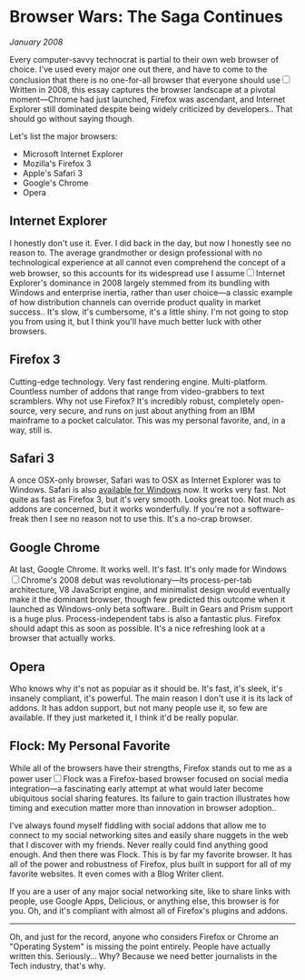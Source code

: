 # Browser Wars: The Saga Continues
*January 2008*

Every computer-savvy technocrat is partial to their own web browser of choice. I've used every major one out there, and have to come to the conclusion that there is no one-for-all browser that everyone should use<label for="sn-browser-wars" class="margin-toggle sidenote-number"></label><input type="checkbox" id="sn-browser-wars" class="margin-toggle"/><span class="sidenote">Written in 2008, this essay captures the browser landscape at a pivotal moment—Chrome had just launched, Firefox was ascendant, and Internet Explorer still dominated despite being widely criticized by developers.</span>. That should go without saying though.

Let's list the major browsers:

* Microsoft Internet Explorer
* Mozilla's Firefox 3
* Apple's Safari 3
* Google's Chrome
* Opera

## Internet Explorer

I honestly don't use it. Ever. I did back in the day, but now I honestly see no reason to. The average grandmother or design professional with no technological experience at all cannot even comprehend the concept of a web browser, so this accounts for its widespread use I assume<label for="sn-ie-dominance" class="margin-toggle sidenote-number"></label><input type="checkbox" id="sn-ie-dominance" class="margin-toggle"/><span class="sidenote">Internet Explorer's dominance in 2008 largely stemmed from its bundling with Windows and enterprise inertia, rather than user choice—a classic example of how distribution channels can override product quality in market success.</span>. It's slow, it's cumbersome, it's a little shiny. I'm not going to stop you from using it, but I think you'll have much better luck with other browsers.

## Firefox 3

Cutting-edge technology. Very fast rendering engine. Multi-platform. Countless number of addons that range from video-grabbers to text scramblers. Why not use Firefox? It's incredibly robust, completely open-source, very secure, and runs on just about anything from an IBM mainframe to a pocket calculator. This was my personal favorite, and, in a way, still is.

## Safari 3

A once OSX-only browser, Safari was to OSX as Internet Explorer was to Windows. Safari is also [available for Windows](http://www.apple.com/safari/download/) now. It works very fast. Not quite as fast as Firefox 3, but it's very smooth. Looks great too. Not much as addons are concerned, but it works wonderfully. If you're not a software-freak then I see no reason not to use this. It's a no-crap browser.

## Google Chrome

At last, Google Chrome. It works well. It's fast. It's only made for Windows<label for="sn-chrome-early" class="margin-toggle sidenote-number"></label><input type="checkbox" id="sn-chrome-early" class="margin-toggle"/><span class="sidenote">Chrome's 2008 debut was revolutionary—its process-per-tab architecture, V8 JavaScript engine, and minimalist design would eventually make it the dominant browser, though few predicted this outcome when it launched as Windows-only beta software.</span>. Built in Gears and Prism support is a huge plus. Process-independent tabs is also a fantastic plus. Firefox should adapt this as soon as possible. It's a nice refreshing look at a browser that actually works.

## Opera

Who knows why it's not as popular as it should be. It's fast, it's sleek, it's insanely compliant, it's powerful. The main reason I don't use it is its lack of addons. It has addon support, but not many people use it, so few are available. If they just marketed it, I think it'd be really popular.

## Flock: My Personal Favorite

While all of the browsers have their strengths, Firefox stands out to me as a power user<label for="sn-flock" class="margin-toggle sidenote-number"></label><input type="checkbox" id="sn-flock" class="margin-toggle"/><span class="sidenote">Flock was a Firefox-based browser focused on social media integration—a fascinating early attempt at what would later become ubiquitous social sharing features. Its failure to gain traction illustrates how timing and execution matter more than innovation in browser adoption.</span>.

I've always found myself fiddling with social addons that allow me to connect to my social networking sites and easily share nuggets in the web that I discover with my friends. Never really could find anything good enough. And then there was Flock. This is by far my favorite browser. It has all of the power and robustness of Firefox, plus built in support for all of my favorite websites. It even comes with a Blog Writer client.

If you are a user of any major social networking site, like to share links with people, use Google Apps, Delicious, or anything else, this browser is for you. Oh, and it's compliant with almost all of Firefox's plugins and addons.

---

Oh, and just for the record, anyone who considers Firefox or Chrome an "Operating System" is missing the point entirely. People have actually written this. Seriously… Why? Because we need better journalists in the Tech industry, that's why.